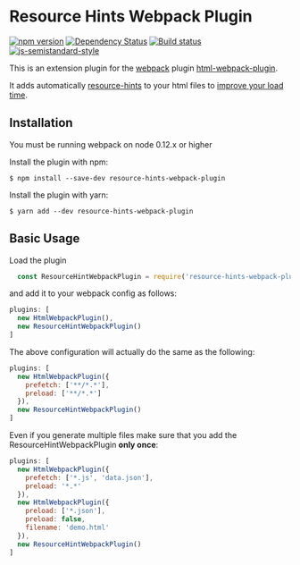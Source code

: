 Resource Hints Webpack Plugin
========================================
[![npm version](https://badge.fury.io/js/resource-hints-webpack-plugin.svg)](http://badge.fury.io/js/resource-hints-webpack-plugin) [![Dependency Status](https://david-dm.org/jantimon/resource-hints-webpack-plugin.svg)](https://david-dm.org/jantimon/resource-hints-webpack-plugin) [![Build status](https://travis-ci.org/jantimon/resource-hints-webpack-plugin.svg)](https://travis-ci.org/jantimon/resource-hints-webpack-plugin) [![js-semistandard-style](https://img.shields.io/badge/code%20style-semistandard-brightgreen.svg?style=flat-square)](https://github.com/Flet/semistandard)

This is an extension plugin for the [webpack](http://webpack.github.io) plugin [html-webpack-plugin](https://github.com/ampedandwired/html-webpack-plugin).

It adds automatically [resource-hints](https://www.w3.org/TR/resource-hints/) to your html files to [improve your load time](https://hackernoon.com/10-things-i-learned-making-the-fastest-site-in-the-world-18a0e1cdf4a7#.ejrj8kvk9).

Installation
------------
You must be running webpack on node 0.12.x or higher

Install the plugin with npm:
```shell
$ npm install --save-dev resource-hints-webpack-plugin
```

Install the plugin with yarn:
```shell
$ yarn add --dev resource-hints-webpack-plugin
```

Basic Usage
-----------
Load the plugin

```javascript
  const ResourceHintWebpackPlugin = require('resource-hints-webpack-plugin');
```

and add it to your webpack config as follows:

```javascript
plugins: [
  new HtmlWebpackPlugin(),
  new ResourceHintWebpackPlugin()
]  
```
The above configuration will actually do the same as the following:

```javascript
plugins: [
  new HtmlWebpackPlugin({
    prefetch: ['**/*.*'],
    preload: ['**/*.*']
  }),
  new ResourceHintWebpackPlugin()
]  
```

Even if you generate multiple files make sure that you add the ResourceHintWebpackPlugin **only once**:

```javascript
plugins: [
  new HtmlWebpackPlugin({
    prefetch: ['*.js', 'data.json'],
    preload: '*.*'
  }),
  new HtmlWebpackPlugin({
    preload: ['*.json'],
    preload: false,
    filename: 'demo.html'
  }),
  new ResourceHintWebpackPlugin()
]  
```
